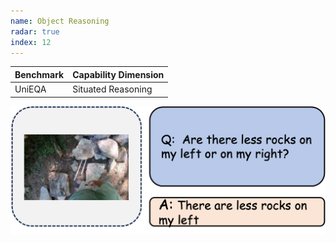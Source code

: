 ```yaml
---
name: Object Reasoning
radar: true
index: 12
---
```


<div class="row">
<div class="col-8">

| **Benchmark** | **Capability Dimension** |
| ------------- | ------------------------ |
| UniEQA        | Situated Reasoning       |

</div>

<div class="col-4">

![alt text](objectreasoning.png)

</div>

</div>
